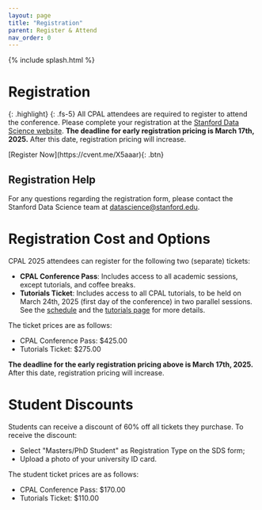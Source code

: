 ```yaml
---
layout: page
title: "Registration"
parent: Register & Attend
nav_order: 0
---
```


{% include splash.html %}

# Registration

{: .highlight}
{: .fs-5}
All CPAL attendees are required to register to attend the conference.
Please complete your registration at the [Stanford Data Science
website](https://cvent.me/X5aaar).
**The deadline for early registration pricing is March 17th, 2025.** After this
date, registration pricing will increase.

<span class="fs-6">
[Register Now](https://cvent.me/X5aaar){: .btn}
</span>

## Registration Help

For any questions regarding the registration form, please contact the Stanford
Data Science team at
[datascience@stanford.edu](mailto:datascience@stanford.edu).

# Registration Cost and Options

CPAL 2025 attendees can register for the following two (separate) tickets:
- **CPAL Conference Pass**: Includes access to all academic sessions, except
  tutorials, and coffee breaks.
- **Tutorials Ticket**: Includes access to all CPAL tutorials, to be held on March
  24th, 2025 (first day of the conference) in two parallel sessions. See the
  [schedule]({{site.baseurl}}/program_schedule/) and the [tutorials
  page]({{site.baseurl}}/tutorial_info) for more details.

The ticket prices are as follows:
- CPAL Conference Pass: $425.00
- Tutorials Ticket: $275.00

**The deadline for the early registration pricing above is March 17th, 2025.**
After this date, registration pricing will increase.

# Student Discounts

Students can receive a discount of 60% off all tickets they purchase. To receive
the discount:
- Select "Masters/PhD Student" as Registration Type on the SDS form;
- Upload a photo of your university ID card.

The student ticket prices are as follows:
- CPAL Conference Pass: $170.00
- Tutorials Ticket: $110.00
